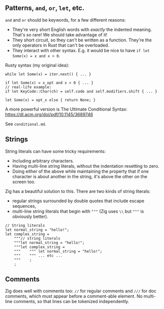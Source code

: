 ## Patterns, `and`, `or`, `let`, etc.

`and` and `or` should be keywords, for a few different reasons:

- They're very short English words with _exactly_ the indented meaning. That's
  so rare! We should take advantage of it!
- They short circuit, so they can't be written as a function. They're the only
  operators in Rust that can't be overloaded.
- They interact with other syntax. E.g. it would be nice to have
  `if let Some(x) = x and x > 0`.

Rusty syntax (my original idea):
```
while let Some(x) = iter.next() { ... }

if let Some(x) = x_opt and x > 0 { ... }
// real-life example:
if let KeyCode::Char(ch) = self.code and self.modifiers.shift { ... }

let Some(x) = opt_x else { return None; }
```

A more powerful version is The Ultimate Conditional Syntax:
https://dl.acm.org/doi/pdf/10.1145/3689746

See `conditional.md`.

## Strings

String literals can have some tricky requirements:

- Including arbitrary characters.
- Having multi-line string literals, without the indentation resetting to zero.
- Doing either of the above while maintaining the property that if one character
  is about another in the string, it's above the other on the screen too.

Zig has a beautiful solution to this. There are two kinds of string literals:

- regular strings surrounded by double quotes that include escape sequences,
- multi-line string literals that begin with `"""` (Zig uses `\\` but `"""` is
  obviously better).

```
// String literals
let normal_string = "hello!";
let complex_string =
    """// string literals
    """let normal_string = "hello!";
    """let complex_string =
    """    """ let normal_string = "hello!";
    """    """ ... etc ...
    """    ;
    ;
```

## Comments

Zig does well with comments too: `//` for regular comments and `///` for doc
comments, which must appear before a comment-able element. No multi-line
comments, so that lines can be tokenized independently.
